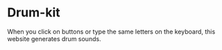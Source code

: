 # Drum-kit
When you click on buttons or type the same letters on the keyboard, this website generates drum sounds.

